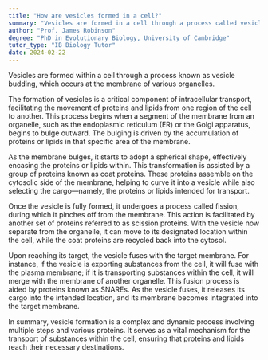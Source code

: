 ```yaml
---
title: "How are vesicles formed in a cell?"
summary: "Vesicles are formed in a cell through a process called vesicle budding from the membrane of an organelle."
author: "Prof. James Robinson"
degree: "PhD in Evolutionary Biology, University of Cambridge"
tutor_type: "IB Biology Tutor"
date: 2024-02-22
---
```


Vesicles are formed within a cell through a process known as vesicle budding, which occurs at the membrane of various organelles.

The formation of vesicles is a critical component of intracellular transport, facilitating the movement of proteins and lipids from one region of the cell to another. This process begins when a segment of the membrane from an organelle, such as the endoplasmic reticulum (ER) or the Golgi apparatus, begins to bulge outward. The bulging is driven by the accumulation of proteins or lipids in that specific area of the membrane.

As the membrane bulges, it starts to adopt a spherical shape, effectively encasing the proteins or lipids within. This transformation is assisted by a group of proteins known as coat proteins. These proteins assemble on the cytosolic side of the membrane, helping to curve it into a vesicle while also selecting the cargo—namely, the proteins or lipids intended for transport.

Once the vesicle is fully formed, it undergoes a process called fission, during which it pinches off from the membrane. This action is facilitated by another set of proteins referred to as scission proteins. With the vesicle now separate from the organelle, it can move to its designated location within the cell, while the coat proteins are recycled back into the cytosol.

Upon reaching its target, the vesicle fuses with the target membrane. For instance, if the vesicle is exporting substances from the cell, it will fuse with the plasma membrane; if it is transporting substances within the cell, it will merge with the membrane of another organelle. This fusion process is aided by proteins known as SNAREs. As the vesicle fuses, it releases its cargo into the intended location, and its membrane becomes integrated into the target membrane.

In summary, vesicle formation is a complex and dynamic process involving multiple steps and various proteins. It serves as a vital mechanism for the transport of substances within the cell, ensuring that proteins and lipids reach their necessary destinations.
    